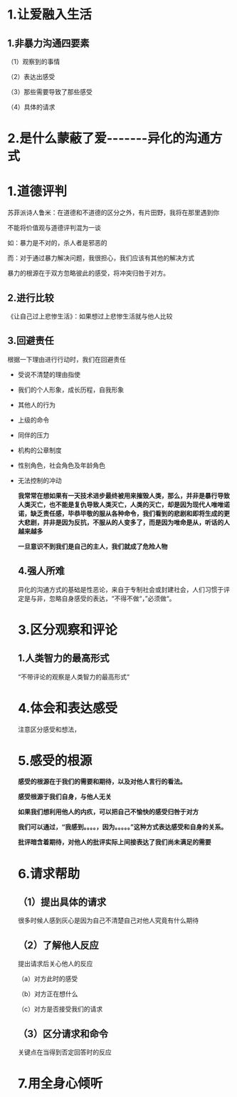 # 1.让爱融入生活

## 1.非暴力沟通四要素

（1）观察到的事情

（2）表达出感受

（3）那些需要导致了那些感受

（4）具体的请求

# 2.是什么蒙蔽了爱-------异化的沟通方式

# 1.道德评判

苏菲派诗人鲁米：在道德和不道德的区分之外，有片田野，我将在那里遇到你

不能将价值观与道德评判混为一谈

如：暴力是不对的，杀人者是邪恶的

而：对于通过暴力解决问题，我很担心，我们应该有其他的解决方式



暴力的根源在于双方忽略彼此的感受，将冲突归咎于对方。



## 2.进行比较

《让自己过上悲惨生活》：如果想过上悲惨生活就与他人比较





## 3.回避责任

根据一下理由进行行动时，我们在回避责任

- 受说不清楚的理由指使

- 我们的个人形象，成长历程，自我形象

- 其他人的行为

- 上级的命令

- 同伴的压力

- 机构的公章制度

- 性别角色，社会角色及年龄角色

- 无法控制的冲动

  **我常常在想如果有一天技术进步最终被用来摧毁人类，那么，并非是暴行导致人类灭亡，也不能是复仇导致人类灭亡，人类的灭亡，却是因为现代人唯唯诺诺，缺乏责任感，毕恭毕敬的服从各种命令，我们看到的悲剧和即将生成的更大悲剧，并非是因为反抗，不服从的人变多了，而是因为唯命是从，听话的人越来越多**

  **一旦意识不到我们是自己的主人，我们就成了危险人物**

  ## 4.强人所难

  异化的沟通方式的基础是性恶论，来自于专制社会或封建社会，人们习惯于评定是与非，忽略自身感受的表达，“不得不做“，”必须做“。

  # 3.区分观察和评论

  ## 1.人类智力的最高形式

  “不带评论的观察是人类智力的最高形式“

  # 4.体会和表达感受

  注意区分感受和想法，
  
  # 5.感受的根源
  
  **感受的根源在于我们的需要和期待，以及对他人言行的看法。**
  
  **感受根源于我们自身，与他人无关**
  
  **如果我们想利用他人的内疚，可以把自己不愉快的感受归咎于对方**
  
  **我们可以通过，“我感到。。。。，因为。。。。。”这种方式表达感受和自身的关系。**
  
  **批评暗含着期待，对他人的批评实际上间接表达了我们尚未满足的需要**
  
  # 6.请求帮助
  
  ## （1）提出具体的请求
  
  很多时候人感到灰心是因为自己不清楚自己对他人究竟有什么期待
  
  ## （2）了解他人反应
  
  提出请求后关心他人的反应
  
  （a）对方此时的感受
  
  （b）对方正在想什么
  
  （c）对方是否接受我们的请求
  
  ## （3）区分请求和命令
  
  关键点在当得到否定回答时的反应
  
  # 7.用全身心倾听
  
  
  
  
  
  
  
  



 		 	